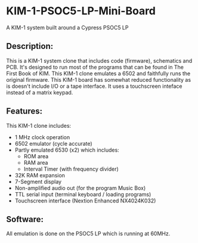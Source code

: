 # KIM-1-PSOC5-LP-Mini-Board
A KIM-1 system built around a Cypress PSOC5 LP

## Description: ##
This is a KIM-1 system clone that includes code (firmware), schematics and PCB.
It's designed to run most of the programs that can be found in The First Book of KIM.
This KIM-1 clone emulates a 6502 and faithfully runs the original firmware.
This KIM-1 board has somewhat reduced functionality as is doesn't include I/O or a tape interface.
It uses a touchscreen inteface instead of a matrix keypad.

## Features: ##
This KIM-1 clone includes:
  * 1 MHz clock operation
  * 6502 emulator (cycle accurate)
  * Partly emulated 6530 (x2) which includes:
    * ROM area
    * RAM area
    * Interval Timer (with frequency divider)
  * 32K RAM expansion
  * 7-Segment display
  * Non-amplified audio out (for the program Music Box)
  * TTL serial input (terminal keyboard / loading programs)
  * Touchscreen interface (Nextion Enhanced NX4024K032)

## Software: ##
All emulation is done on the PSOC5 LP which is running at 60MHz.
